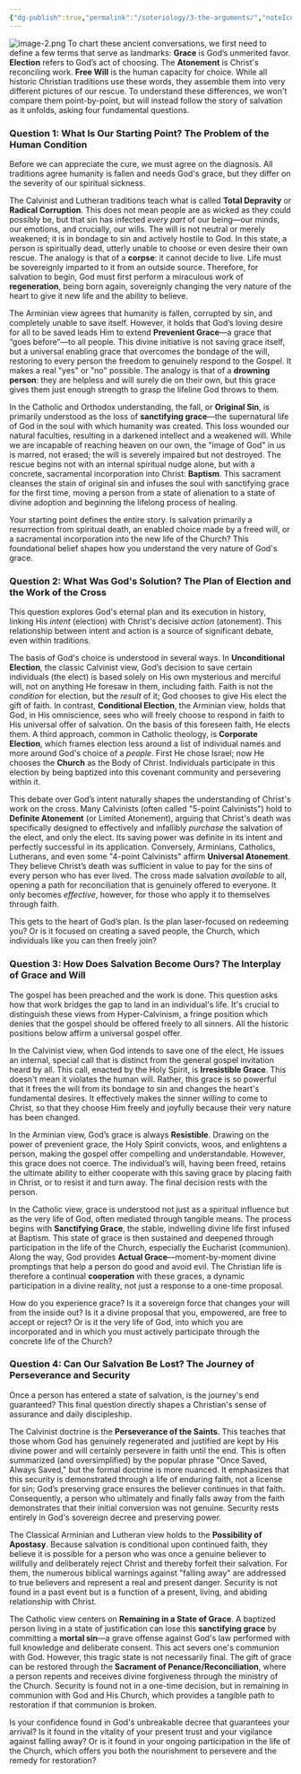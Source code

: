 ```yaml
---
{"dg-publish":true,"permalink":"/soteriology/3-the-arguments/","noteIcon":""}
---
```


![image-2.png](/img/user/image-2.png)
To chart these ancient conversations, we first need to define a few terms that serve as landmarks: **Grace** is God’s unmerited favor. **Election** refers to God’s act of choosing. The **Atonement** is Christ's reconciling work. **Free Will** is the human capacity for choice. While all historic Christian traditions use these words, they assemble them into very different pictures of our rescue. To understand these differences, we won't compare them point-by-point, but will instead follow the story of salvation as it unfolds, asking four fundamental questions.
### Question 1: What Is Our Starting Point? The Problem of the Human Condition

Before we can appreciate the cure, we must agree on the diagnosis. All traditions agree humanity is fallen and needs God's grace, but they differ on the severity of our spiritual sickness.

The Calvinist and Lutheran traditions teach what is called **Total Depravity** or **Radical Corruption**. This does not mean people are as wicked as they could possibly be, but that sin has infected *every part* of our being—our minds, our emotions, and crucially, our wills. The will is not neutral or merely weakened; it is in bondage to sin and actively hostile to God. In this state, a person is spiritually dead, utterly unable to choose or even desire their own rescue. The analogy is that of a **corpse**: it cannot decide to live. Life must be sovereignly imparted to it from an outside source. Therefore, for salvation to begin, God must first perform a miraculous work of **regeneration**, being born again, sovereignly changing the very nature of the heart to give it new life and the ability to believe.

The Arminian view agrees that humanity is fallen, corrupted by sin, and completely unable to save itself. However, it holds that God’s loving desire for all to be saved leads Him to extend **Prevenient Grace**—a grace that “goes before”—to all people. This divine initiative is not saving grace itself, but a universal enabling grace that overcomes the bondage of the will, restoring to every person the freedom to genuinely respond to the Gospel. It makes a real "yes" or "no" possible. The analogy is that of a **drowning person**: they are helpless and will surely die on their own, but this grace gives them just enough strength to grasp the lifeline God throws to them.

In the Catholic and Orthodox understanding, the fall, or **Original Sin**, is primarily understood as the loss of **sanctifying grace**—the supernatural life of God in the soul with which humanity was created. This loss wounded our natural faculties, resulting in a darkened intellect and a weakened will. While we are incapable of reaching heaven on our own, the "image of God" in us is marred, not erased; the will is severely impaired but not destroyed. The rescue begins not with an internal spiritual nudge alone, but with a concrete, sacramental incorporation into Christ: **Baptism**. This sacrament cleanses the stain of original sin and infuses the soul with sanctifying grace for the first time, moving a person from a state of alienation to a state of divine adoption and beginning the lifelong process of healing.

Your starting point defines the entire story. Is salvation primarily a resurrection from spiritual death, an enabled choice made by a freed will, or a sacramental incorporation into the new life of the Church? This foundational belief shapes how you understand the very nature of God's grace.

### Question 2: What Was God's Solution? The Plan of Election and the Work of the Cross

This question explores God's eternal plan and its execution in history, linking His *intent* (election) with Christ's decisive *action* (atonement). This relationship between intent and action is a source of significant debate, even within traditions.

The basis of God's choice is understood in several ways. In **Unconditional Election**, the classic Calvinist view, God’s decision to save certain individuals (the elect) is based solely on His own mysterious and merciful will, not on anything He foresaw in them, including faith. Faith is not the *condition* for election, but the *result* of it; God chooses to give His elect the gift of faith. In contrast, **Conditional Election**, the Arminian view, holds that God, in His omniscience, sees who will freely choose to respond in faith to His universal offer of salvation. On the basis of this foreseen faith, He elects them. A third approach, common in Catholic theology, is **Corporate Election**, which frames election less around a list of individual names and more around God's choice of a *people*. First He chose Israel; now He chooses the **Church** as the Body of Christ. Individuals participate in this election by being baptized into this covenant community and persevering within it.

This debate over God’s intent naturally shapes the understanding of Christ's work on the cross. Many Calvinists (often called "5-point Calvinists") hold to **Definite Atonement** (or Limited Atonement), arguing that Christ's death was specifically designed to effectively and infallibly *purchase* the salvation of the elect, and only the elect. Its saving power was definite in its intent and perfectly successful in its application. Conversely, Arminians, Catholics, Lutherans, and even some "4-point Calvinists" affirm **Universal Atonement**. They believe Christ’s death was sufficient in value to pay for the sins of every person who has ever lived. The cross made salvation *available* to all, opening a path for reconciliation that is genuinely offered to everyone. It only becomes *effective*, however, for those who apply it to themselves through faith.

This gets to the heart of God’s plan. Is the plan laser-focused on redeeming you? Or is it focused on creating a saved people, the Church, which individuals like you can then freely join?

### Question 3: How Does Salvation Become Ours? The Interplay of Grace and Will

The gospel has been preached and the work is done. This question asks how that work bridges the gap to land in an individual's life. It's crucial to distinguish these views from Hyper-Calvinism, a fringe position which denies that the gospel should be offered freely to all sinners. All the historic positions below affirm a universal gospel offer.

In the Calvinist view, when God intends to save one of the elect, He issues an internal, special call that is distinct from the general gospel invitation heard by all. This call, enacted by the Holy Spirit, is **Irresistible Grace**. This doesn't mean it violates the human will. Rather, this grace is so powerful that it frees the will from its bondage to sin and changes the heart's fundamental desires. It effectively makes the sinner *willing* to come to Christ, so that they choose Him freely and joyfully because their very nature has been changed.

In the Arminian view, God’s grace is always **Resistible**. Drawing on the power of prevenient grace, the Holy Spirit convicts, woos, and enlightens a person, making the gospel offer compelling and understandable. However, this grace does not coerce. The individual’s will, having been freed, retains the ultimate ability to either cooperate with this saving grace by placing faith in Christ, or to resist it and turn away. The final decision rests with the person.

In the Catholic view, grace is understood not just as a spiritual influence but as the very life of God, often mediated through tangible means. The process begins with **Sanctifying Grace**, the stable, indwelling divine life first infused at Baptism. This state of grace is then sustained and deepened through participation in the life of the Church, especially the Eucharist (communion). Along the way, God provides **Actual Grace**—moment-by-moment divine promptings that help a person do good and avoid evil. The Christian life is therefore a continual **cooperation** with these graces, a dynamic participation in a divine reality, not just a response to a one-time proposal.

How do you experience grace? Is it a sovereign force that changes your will from the inside out? Is it a divine proposal that you, empowered, are free to accept or reject? Or is it the very life of God, into which you are incorporated and in which you must actively participate through the concrete life of the Church?

### Question 4: Can Our Salvation Be Lost? The Journey of Perseverance and Security

Once a person has entered a state of salvation, is the journey's end guaranteed? This final question directly shapes a Christian's sense of assurance and daily discipleship.

The Calvinist doctrine is the **Perseverance of the Saints**. This teaches that those whom God has genuinely regenerated and justified are kept by His divine power and will certainly persevere in faith until the end. This is often summarized (and oversimplified) by the popular phrase "Once Saved, Always Saved," but the formal doctrine is more nuanced. It emphasizes that this security is demonstrated through a life of enduring faith, not a license for sin; God’s preserving grace ensures the believer continues in that faith. Consequently, a person who ultimately and finally falls away from the faith demonstrates that their initial conversion was not genuine. Security rests entirely in God's sovereign decree and preserving power.

The Classical Arminian and Lutheran view holds to the **Possibility of Apostasy**. Because salvation is conditional upon continued faith, they believe it is possible for a person who was once a genuine believer to willfully and deliberately reject Christ and thereby forfeit their salvation. For them, the numerous biblical warnings against "falling away" are addressed to true believers and represent a real and present danger. Security is not found in a past event but is a function of a present, living, and abiding relationship with Christ.

The Catholic view centers on **Remaining in a State of Grace**. A baptized person living in a state of justification can lose this **sanctifying grace** by committing a **mortal sin**—a grave offense against God's law performed with full knowledge and deliberate consent. This act severs one's communion with God. However, this tragic state is not necessarily final. The gift of grace can be restored through the **Sacrament of Penance/Reconciliation**, where a person repents and receives divine forgiveness through the ministry of the Church. Security is found not in a one-time decision, but in remaining in communion with God and His Church, which provides a tangible path to restoration if that communion is broken.

Is your confidence found in God's unbreakable decree that guarantees your arrival? Is it found in the vitality of your present trust and your vigilance against falling away? Or is it found in your ongoing participation in the life of the Church, which offers you both the nourishment to persevere and the remedy for restoration?